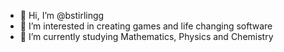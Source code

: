 - 👋 Hi, I’m @bstirlingg
- 👀 I’m interested in creating games and life changing software
- 🌱 I’m currently studying Mathematics, Physics and Chemistry


<!---
bstirlingg/bstirlingg is a ✨ special ✨ repository because its `README.md` (this file) appears on your GitHub profile.
You can click the Preview link to take a look at your changes.
--->
